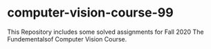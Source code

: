 # computer-vision-course-99
This Repository includes some solved assignments for Fall 2020 The Fundementalsof Computer Vision Course.

